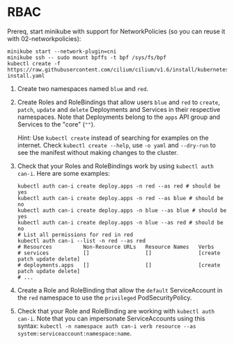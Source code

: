 # RBAC

Prereq, start minikube with support for NetworkPolicies (so you can reuse it with 02-networkpolicies):
```shell
minikube start --network-plugin=cni
minikube ssh -- sudo mount bpffs -t bpf /sys/fs/bpf
kubectl create -f https://raw.githubusercontent.com/cilium/cilium/v1.6/install/kubernetes/quick-install.yaml
```

1. Create two namespaces named `blue` and `red`.
2. Create Roles and RoleBindings that allow users `blue` and `red` to `create`, `patch`, `update` and `delete` Deployments and Services in their respective namespaces.
   Note that Deployments belong to the `apps` API group and Services to the "core" (`""`).

   *Hint:* Use `kubectl create` instead of searching for examples on the internet.
   Check `kubectl create --help`, use `-o yaml` and `--dry-run` to see the manifest without making changes to the cluster.
3. Check that your Roles and RoleBindings work by using `kubectl auth can-i`.
   Here are some examples:

   ```shell
   kubectl auth can-i create deploy.apps -n red --as red # should be yes
   kubectl auth can-i create deploy.apps -n red --as blue # should be no
   kubectl auth can-i create deploy.apps -n blue --as blue # should be yes
   kubectl auth can-i create deploy.apps -n blue --as red # should be no
   # List all permissions for red in red
   kubectl auth can-i --list -n red --as red
   # Resources          Non-Resource URLs   Resource Names   Verbs
   # services           []                  []               [create patch update delete]
   # deployments.apps   []                  []               [create patch update delete]
   # ...
   ```
4. Create a Role and RoleBinding that allow the `default` ServiceAccount in the `red` namespace to use the `privileged` PodSecurityPolicy.
5. Check that your Role and RoleBinding are working with `kubectl auth can-i`.
   Note that you can impersonate ServiceAccounts using this syntax: `kubectl -n namespace auth can-i verb resource --as system:serviceaccount:namespace:name`.
